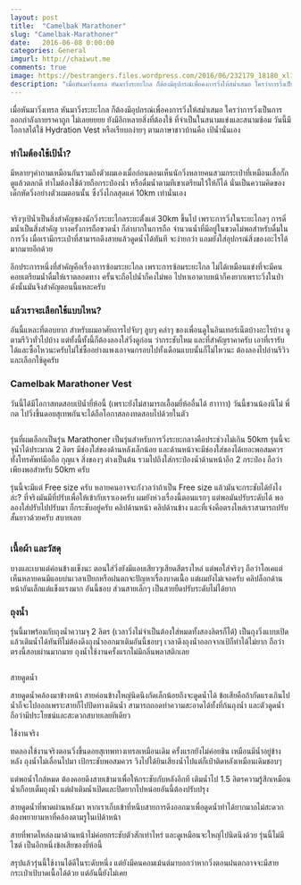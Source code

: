 ```yaml
---
layout: post
title:  "Camelbak Marathoner"
slug: "Camelbak-Marathoner"
date:   2016-06-08 0:00:00
categories: General
imgurl: http://chaiwut.me
comments: true
image: https://bestrangers.files.wordpress.com/2016/06/232179_18180_xl1.jpg
description: "เมื่อหันมาวิ่งเทรล หันมาวิ่งระยะไกล ก็ต้องมีอุปกรณ์เพื่อคงการวิ่งให้สม่ำเสมอ ใครว่าการวิ่งเป็นการออกกำลังกายราคาถูก ไม่เลยยยยย ยังมีอีกหลายสิ่งที่ต้องใช้ ที่จำเป็นในสนามแข่งและสนามซ้อม วันนี้มีโอกาสได้ใช้ Hydration Vest หรือเรียบกง่ายๆ ตามภาษาชาวบ้านคือ เป้น้ำนั่นเอง"
---
```

เมื่อหันมาวิ่งเทรล หันมาวิ่งระยะไกล ก็ต้องมีอุปกรณ์เพื่อคงการวิ่งให้สม่ำเสมอ ใครว่าการวิ่งเป็นการออกกำลังกายราคาถูก ไม่เลยยยยย ยังมีอีกหลายสิ่งที่ต้องใช้ ที่จำเป็นในสนามแข่งและสนามซ้อม วันนี้มีโอกาสได้ใช้ Hydration Vest หรือเรียบกง่ายๆ ตามภาษาชาวบ้านคือ เป้น้ำนั่นเอง

### ทำไมต้องใช้เป้น้ำ?

มีหลายๆคำถามเหมือนกันรวมถึงตัวผมเองเมื่อก่อนตอนเห็นนักวิ่งหลายคนสวมกระเป๋าที่เหมือนเสื้อกั๊ก ดูแล้วตลกดี ทำไมต้องใช้ด้วยถือกระป๋องน้ำ หรือดื่มน้ำตามทีเขาเตรียมไว้ให้ก็ได้  นั่นเป็นความคิดของเด็กหัดวิ่งอย่างตัวผมตอนนั้น ซึ่งวิ่งไกลสุดแค่ 10km เท่านั่นเอง

<center><img src="https://bestrangers.files.wordpress.com/2016/06/camelbak-brand-page-title-tiny.jpg?w=736" alt=""></center>

จริงๆเป้น้ำเป็นสิ่งสำคัญของนักวิ่งระยะไกลระยะตั้งแต่ 30km ขึ้นไป เพราะการวิ่งในระยะไกลๆ การดิ่มน้ำเป็นสิ่งสำคัญ บางครั้งการถือขวดน้ำ ก็ลำบากในการถือ จำนวนน้ำที่มีอยู่ในขวดไม่พอสำหรับดื่มในการวิ่ง เมื่อเรามีกระเป๋าที่สามารถดึงสายแล้วดูดน้ำได้ทันที จะง่ายกว่า แถมยังใส่อุปกรณ์สิ่งของอะไรได้มากมายอีกด้วย

อีกประการหนึ่งที่สำคัญคือเรื่องการซ้อมระยะไกล เพราะการซ้อมระยะไกล ไม่ได้เหมือนแข่งที่จะมีคนคอยเตรียมน้ำดื่มให้เราตลอดทาง ครั้นจะถือไปน้ำก็คงไม่พอ ไปหาเอาดาบหน้าก็คงยากเพราะวิ่งในป่า ดังนั้นมันจึงสำคัญตอนนี้แหละครับ

### แล้วเราจะเลือกใช้แบบไหน?

อันนี้แหละที่ตอบยาก สำหรับผมอาศัยการไปจับๆ ลูบๆ คลำๆ ของเพื่อนดูในอินเทอร์เน็ตบ้างอะไรบ้าง ดูตามรีวิวทั่วไปบ้าง แต่ทั้งนี้ทั้งนี้ก็ต้องลองใส่วิ่งดูก่อน ว่ากระชับไหม และที่สำคัญราคาครับ เอาที่เรารับได้และซื้อไหวนะครับไม่ใช่ซื้ออย่างแพงเอาจนกรอบไปทั้งเดือนแบบนั้นก็ไม่ไหวนะ ต้องลองไปอ่านรีวิวและเลือกใช้ดูครับ

### Camelbak Marathoner Vest

วันนี้ได้มีโอกาสทดสอบเป้น้ำยี่ห้อนี้ (เพราะยังไม่สามารถเอื้อมยี่ห้ออื่นได้ ฮาาาาา) วันนี้ชวนน้องนีโม่ พี่กต ไปวิ่งขึ้นดอยสุเทพกันจะได้ถือโอกาสลองทดสอบไปด้วยในตัว

<center><img src="https://bestrangers.files.wordpress.com/2016/06/camelbak20marathoner.jpg?w=736" alt=""></center>

รุ่นที่ผมเลือกเป็นรุ่น Marathoner เป็นรุ่นสำหรับการวิ่งระยะกลางคือประช่วงไม่เกิน 50km รุ่นนี้จะจุน้ำได้ประมาณ 2 ลิตร มีช่องใส่ของด้านหลังเล็กน้อย และด้านหน้าจะมีช่องใส่ของได้เยอะพอสมควร ทั้งโทรศัพท์มือถือ กุญแจ สิ่งของๆ ต่างเป็นต้น รวมไปถึงใส่กระป๋องน้ำด้านหน้าอีก 2 กระป๋อง ถือว่าเพียงพอสำหรับ 50km ครับ

รุ่นนี้จะมีแต่  Free size ครับ หลายคนอาจจะกังวลว่าถ้าเป็น Free size แล้วมันจะกระชับได้ยังไงล่ะ? ที่จริงมันมีที่ปรับเพื่อให้เข้ากับเราเองครับ ผมยังห่วงเรื่องนี้ตอนแรกๆ แต่พอมันปรับระดับได้ พอลองใส่ปรับไปปรับมา ก็กระชับอยู่ครับ คลิปด้านหน้า คลิปด้านข้าง และที่เจ๋งคือตรงไหล่เราสามารถปรับสั้นยาวด้วยครับ สบายเลย

<center><img src="https://bestrangers.files.wordpress.com/2016/06/2015-04-16-12-21-59-2.jpg?w=736" alt=""></center>

### เนื้อผ้า และวัสดุ

บางและเบาแต่ค่อนข้างแข็งนะ ตอนใส่วิ่งยังมีแอบเสียวๆเสียดสีตรงไหล่ แต่พอใส่จริงๆ ถือว่าโอเคแต่เห็นหลายคนมีแอบบ่นเวลาเปียกหรือฝนตกจะปัญหาเรื่องบาดเนื้อ แต่ผมยังไม่เจอครับ คลิปล็อกด้านหน้าอันเล็กแต่แข็งแรงมาก อันนี้ชอบ ส่วนสายเล็กๆ เป็นสายยืดปรับระดับไม่ได้ยาก

### ถุงน้ำ

รุ่นนี้มาพร้อมกับถุงน้ำความจุ 2 ลิตร (เวลาวิ่งไม่จำเป็นต้องใส่หมดทั้งสองลิตรก็ได้) เป็นถุงวิ่งแบบเปิดแล้วเติมน้ำได้ทันทีไม่ต้องดึงถุงน้ำออกมาเติมอันนี้ชอบๆ เวลาดึงถุงน้ำออกจากเป้ก็ทำได้ไม่ยาก ถือว่าตรงนี้สอบผ่านมากมาย ถุงน้ำใช้งานครั้งแรกไม่มีกลิ่นพลาสติกเลย

<center><img src="https://bestrangers.files.wordpress.com/2016/06/hqdefault.jpg" alt=""></center>

สายดูดน้ำ

สายดูดน้ำคล้องมาข้างหน้า สายค่อนข้างใหญ่นิดนึงกัดเล็กน้อยถึงจะดูดน้ำได้ ข้อเสียคือถ้ากัดแรงเกินไปน้ำก็จะไปออกเพราะสายก็ไปปิดทางเดินน้ำ สามารถถอดทำความสะอาดได้ทั้งที่ก้นถุงน้ำ และตัวดูดน้ำ ถือว่ามีประโยชน์และสะดวกสบายเลยทีเดียว

ใช้งานจริง

ทดลองใช้งานจริงตอนวิ่งขึ้นดอยสุเทพทางเทรลเหมือนเดิม ครั้งแรกยังไม่ค่อยชิน เหมือนมีน้ำอยู่ข้างหลัง ถุงน้ำไม่เลื่อนไปมา เป้กระชับพอสมควร วิงไปได้ยินเสียงน้ำไปแต่ก็เป๋าติดหลังเหมือนเดิมชอบๆ

แต่พอน้ำใกล้หมด ต้องคอยดึงสายเข้ามาเพื่อให้กระชับกับหลังอีกที เติมน้ำไป 1.5 ลิตรความรู้สึกเหมือนน้ำเกือบเต็มถุงน้ำ แต่ฝาเติมน้ำเปิดและปิดยากไปหน่อยอันนี้ต้องปรับปรุง

สายดูดน้ำที่พาดผ่านหลังมา หากเราเก็บเข้าที่หนีบสายการดึงออกมาเพื่อดูดน้ำทำได้ยากมากไม่สะดวก ต้องพยายามหาที่คล้องตามรูในเป้ด้าหน้า

สายที่พาดไหล่ลงมาด้านหน้าไม่ค่อยกระชับตัวสักเท่าไหร่ และดูเหมือนจะใหญ่ไปนิดนึงด้วย รุ่นนี้ไม่มีไซต์ เป็นอีกหนึ่งข้อเสียของยี่ห้อนี้

สรุปแล้วรุ่นนี้ใช้งานได้ดีในระดับหนึ่ง แต่ยังมีคนคอมเม้นต์มาบอกว่าหากวิ่งตอนฝนตกอาจจะมีสายกระเป๋าเป้บาดเนื้อได้ด้วย แต่อันนี้ยังไม่เคย

<center><img src="https://bestrangers.files.wordpress.com/2016/06/13310623_10206249147378167_2893840914495608996_n.jpg" alt=""></center>